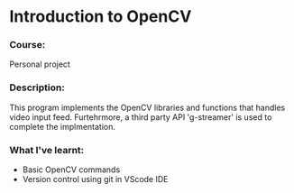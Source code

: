 # Introduction to OpenCV

### Course:
Personal project 

### Description:
This program implements the OpenCV libraries and functions that handles video input feed. Furtehrmore, a third party API 'g-streamer' is used to complete the implmentation.
### What I've learnt:
* Basic OpenCV commands
* Version control using git in VScode IDE
